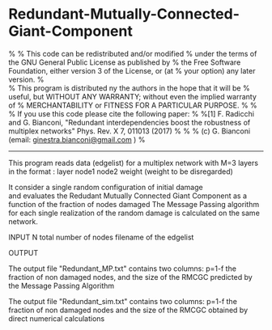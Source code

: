 # Redundant-Mutually-Connected-Giant-Component

%
 % This code can be redistributed and/or modified
 % under the terms of the GNU General Public License as published by
 % the Free Software Foundation, either version 3 of the License, or (at
 % your option) any later version.
 %  
 % This program is distributed ny the authors in the hope that it will be 
 % useful, but WITHOUT ANY WARRANTY; without even the implied warranty of
 % MERCHANTABILITY or FITNESS FOR A PARTICULAR PURPOSE.
 %
 %  
 % If you use this code please cite the following paper:
 %
 %[1] F. Radicchi and G. Bianconi, "Redundant interdependencies boost the robustness of multiplex networks" Phys. Rev. X 7, 011013 (2017)
 %
 %
 % (c) G. Bianconi (email: ginestra.bianconi@gmail.com ) 
 %
 ****************************************************************************************************************************************
 This program reads data (edgelist) for  a multiplex network with M=3 layers 
 in the format :
 layer node1 node2 weight (weight to be disregarded)
 
 It consider a single random configuration of initial damage  
 and evaluates the Redudant Mutually Connected Giant Component as a function of the fraction of  nodes damaged
 The Message Passing algorithm for each single realization of the random damage
 is calculated on the same network.
 
 INPUT
 N total number of nodes filename of the edgelist

 
 OUTPUT
 
 The output file "Redundant_MP.txt"  contains two columns: 
 p=1-f the fraction of non damaged nodes, and the size of the RMCGC predicted by the Message Passing Algorithm
 
 The output file "Redundant_sim.txt"  contains two columns: 
 p=1-f the fraction of non damaged nodes  and the size of the RMCGC obtained by direct numerical calculations
